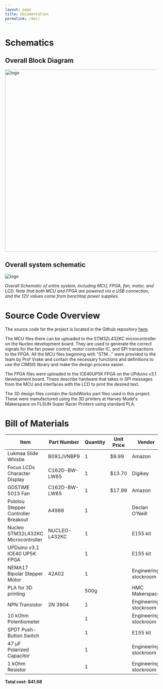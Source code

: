 ```yaml
---
layout: page
title: Documentation
permalink: /doc/
---
```


# Schematics
<!-- Include images of the schematics for your system. They should follow best practices for schematic drawings with all parts and pins clearly labeled. You may draw your schematics either with a software tool or neatly by hand. -->

## Overall Block Diagram

<div style="text-align: left">
  <img src="../assets/schematics/block_diagram.png" alt="logo" width="600" />
</div>

## Overall system schematic

<div style="text-align: left">
  <img src="../assets/schematics/system_schem.png" alt="logo"/>
  <p style="font-style: italic"> Overall Schematic of entire system, including MCU, FPGA, fan, motor, and LCD. Note that both MCU and FPGA are powered via a USB connection, and the 12V values come from benchtop power supplies. </p>
</div>

# Source Code Overview

The source code for the project is located in the Github repository [here](https://github.com/doneill890/slide-whistle/tree/main/src). 

The MCU files there can be uploaded to the STM32L432KC microcontroller on the Nucleo development board. They are used to generate the correct signals for the fan power control, motor controller IC, and SPI transactions to the FPGA. All the MCU files beginning with "STM..." were provided to the team by Prof Vrake and contain the necessary functions and definitions to use the CIMSIS library and make the design process easier. 

The FPGA files were uploaded to the ICE40UP5K FPGA on the UPduino v3.1 development board. These describe hardware that takes in SPI messages from the MCU and interfaces with the LCD to print the desired text.

The 3D design files contain the SolidWorks part files used in this project. These were manufactured using the 3D printers at Harvey Mudd's Makerspace on FLSUN Super Racer Printers using standard PLA.
# Bill of Materials

| Item | Part Number | Quantity | Unit Price | Vendor | Link |
| ---- | ----------- | -------- | ---------- | ------ | ---- |
| Lukmaa Slide Whistle | B091JVNBP9 | 1 | $9.99 | Amazon | [link](https://www.amazon.com/Lukmaa-Whistle-Instrument-Parent-Child-Stuffers/dp/B091JVNBP9/ref=sr_1_11?crid=2WIX541U4JRYK&keywords=slide+whistle&qid=1666912591&qu=eyJxc2MiOiI0LjgxIiwicXNhIjoiNC4xNyIsInFzcCI6IjQuMDIifQ%3D%3D&sprefix=slide+whistle%2Caps%2C164&sr=8-11) |
| Focus LCDs Character Display | C162D-BW-LW65 | 1 | $13.70 | Digikey | [link](https://www.digikey.com/en/products/detail/focus-lcds/C162D-BW-LW65/13683627) |
| GDSTIME 5015 Fan | C162D-BW-LW65 | 1 | $17.99 | Amazon | [link](https://www.amazon.com/gp/product/B089Y3QPYF/ref=ox_sc_act_title_2?smid=A235LT0EDLFSAR&psc=1) |
| Pololou Stepper Controller Breakout | A4988 | 1 |  | Declan O'Neill | |
| Nucleo STM32L432KC Microcontroller | NUCLEO-L432KC | 1 |  | E155 kit | [link](https://www.st.com/en/evaluation-tools/nucleo-l432kc.html) |
| UPDuino v3.1 ICE40 UP5K FPGA |  | 1 |  | E155 kit | [link](https://upduino.readthedocs.io/en/latest/introduction/introduction.html) |
| NEMA17 Bipolar Stepper Motor | 42A02 | 1 | | Engineering stockroom| |
| PLA for 3D printing |  | 500g |   | HMC Makerspace |  |
| NPN Transistor | 2N 3904 | 1 |   | Engineering stockroom |  |
| 10 kOhm Potentiometer |  | 1 |  | Engineering stockroom |  |
| SPDT Push-Button Switch |  | 1 |  | E155 kit |  | 
| 47 μF Polarized Capacitor |  | 1 |  | Engineering stockroom |  |
| 1 kOhm Resistor |  | 1 |  | Engineering stockroom |  |

**Total cost: $41.68**
